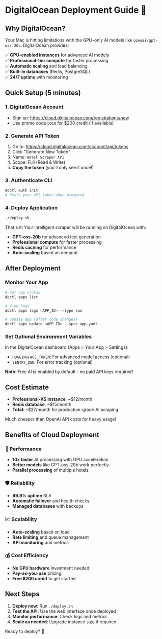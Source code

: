 # DigitalOcean Deployment Guide 🚀

## Why DigitalOcean?

Your Mac is hitting limitations with the GPU-only AI models like `openai/gpt-oss-20b`. DigitalOcean provides:

✅ **GPU-enabled instances** for advanced AI models  
✅ **Professional-tier compute** for faster processing  
✅ **Automatic scaling** and load balancing  
✅ **Built-in databases** (Redis, PostgreSQL)  
✅ **24/7 uptime** with monitoring  

## Quick Setup (5 minutes)

### 1. DigitalOcean Account
- Sign up: https://cloud.digitalocean.com/registrations/new
- Use promo code `DO10` for $200 credit (if available)

### 2. Generate API Token
1. Go to: https://cloud.digitalocean.com/account/api/tokens
2. Click "Generate New Token"
3. Name: `Hotel Scraper API`
4. Scope: Full (Read & Write)
5. **Copy the token** (you'll only see it once!)

### 3. Authenticate CLI
```bash
doctl auth init
# Paste your API token when prompted
```

### 4. Deploy Application
```bash
./deploy.sh
```

That's it! Your intelligent scraper will be running on DigitalOcean with:
- **GPT-oss-20b** for advanced text generation
- **Professional compute** for faster processing
- **Redis caching** for performance
- **Auto-scaling** based on demand

## After Deployment

### Monitor Your App
```bash
# Get app status
doctl apps list

# View logs
doctl apps logs <APP_ID> --type run

# Update app (after code changes)
doctl apps update <APP_ID> --spec app.yaml
```

### Set Optional Environment Variables
In the DigitalOcean dashboard (Apps > Your App > Settings):

- `HUGGINGFACE_TOKEN`: For advanced model access (optional)
- `SENTRY_DSN`: For error tracking (optional)

**Note**: Free AI is enabled by default - no paid API keys required!

## Cost Estimate

- **Professional-XS instance**: ~$12/month
- **Redis database**: ~$15/month
- **Total**: ~$27/month for production-grade AI scraping

Much cheaper than OpenAI API costs for heavy usage!

## Benefits of Cloud Deployment

### 🚀 Performance
- **10x faster** AI processing with GPU acceleration
- **Better models** like GPT-oss-20b work perfectly
- **Parallel processing** of multiple hotels

### 🛡️ Reliability
- **99.9% uptime** SLA
- **Automatic failover** and health checks
- **Managed databases** with backups

### 📈 Scalability
- **Auto-scaling** based on load
- **Rate limiting** and queue management
- **API monitoring** and metrics

### 💰 Cost Efficiency
- **No GPU hardware** investment needed
- **Pay-as-you-use** pricing
- **Free $200 credit** to get started

## Next Steps

1. **Deploy now**: Run `./deploy.sh`
2. **Test the API**: Use the web interface once deployed
3. **Monitor performance**: Check logs and metrics
4. **Scale as needed**: Upgrade instance size if required

Ready to deploy? 🚀
